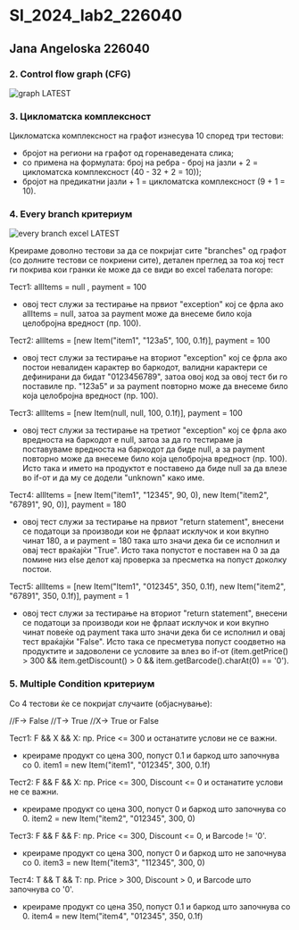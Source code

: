 # SI_2024_lab2_226040
## Jana Angeloska 226040

### 2. Control flow graph (CFG)
![graph LATEST](https://github.com/janaangeloska/SI_2024_lab2_226040/assets/132594803/7f24a44a-b4a7-480b-8fc2-d994f7017747)

### 3. Цикломатска комплексност
Цикломатска комплексност на графот изнесува 10 според три тестови:
- бројот на региони на графот од горенаведената слика; 
- со примена на формулата: број на ребра - број на јазли + 2 = цикломатска комплексност (40 - 32 + 2 = 10));
- бројот на предикатни јазли + 1 = цикломатска комплексност (9 + 1 = 10).

### 4. Every branch критериум
![every branch excel LATEST](https://github.com/janaangeloska/SI_2024_lab2_226040/assets/132594803/99b7f9c0-7ff4-40a4-ad99-1cc1016b5a45)

Креираме доволно тестови за да се покријат сите "branches" од графот (со долните тестови се покриени сите), детален преглед за тоа кој тест ги покрива кои гранки ќе може да се види во excel табелата погоре:

Тест1: allItems = null , payment = 100
- овој тест служи за тестирање на првиот "exception" кој се фрла ако allItems = null, затоа за payment може да внесеме било која целобројна вредност (пр. 100).

Тест2: allItems = [new Item("item1", "123a5", 100, 0.1f)], payment = 100
- овој тест служи за тестирање на вториот "exception" кој се фрла ако постои невалиден карактер во баркодот, валидни карактери се дефинирани да бидат "0123456789", затоа овој код за овој тест би го поставиле пр. "123a5" и за payment повторно може да внесеме било која целобројна вредност (пр. 100).

Тест3: allItems = [new Item(null, null, 100, 0.1f)], payment = 100
- овој тест служи за тестирање на третиот "exception" кој се фрла ако вредноста на баркодот е null, затоа за да го тестираме ја поставуваме вредноста на баркодот да биде null, а за payment повторно може да внесеме било која целобројна вредност (пр. 100).
Исто така и името на продуктот е поставено да биде null за да влезе во if-от и да му се додели "unknown" како име.

Тест4: allItems = [new Item("item1", "12345", 90, 0), new Item("item2", "67891", 90, 0)], payment = 180
- oвој тест служи за тестирање на првиот "return statement", внесени се податоци за производи кои не фрлаат исклучок и кои вкупно чинат 180, а и payment = 180 така што значи дека би се исполнил и овај тест враќајќи "True".
Исто така попустот е поставен на 0 за да помине низ else делот кај проверка за пресметка на попуст доколку постои.

Тест5: allItems = [new Item("Item1", "012345", 350, 0.1f), new Item("item2", "67891", 350, 0.1f)], payment = 1
- oвој тест служи за тестирање на вториот "return statement", внесени се податоци за производи кои не фрлаат исклучок и кои вкупно чинат повеќе од payment така што значи дека би се исполнил и овај тест враќајќи "False".
Исто така се пресметува попуст соодветно на продуктите и задоволени се условите за влез во if-от (item.getPrice() > 300 && item.getDiscount() > 0 && item.getBarcode().charAt(0) == '0').

### 5. Multiple Condition критериум
Со 4 тестови ќе се покријат случаите (објаснување):

//F-> False
//T-> True
//X-> True or False

Тест1: F && X && X: пр. Price <= 300 и останатите услови не се важни.
- креираме продукт со цена 300, попуст 0.1 и баркод што започнува со 0.
	item1 = new Item("item1", "012345", 300, 0.1f)

Тест2: F && F && X: пр. Price <= 300, Discount <= 0 и останатите услови не се важни.
- креираме продукт со цена 300, попуст 0 и баркод што започнува со 0.
	item2 = new Item("item2", "012345", 300, 0)

Тест3: F && F && F: пр. Price <= 300, Discount <= 0, и Barcode != '0'.
- креираме продукт со цена 300, попуст 0 и баркод што не започнува со 0.
	item3 = new Item("item3", "112345", 300, 0)

Тест4: T && T && T: пр. Price > 300, Discount > 0, и Barcode што започнува со '0'.
- креираме продукт со цена 350, попуст 0.1 и баркод што започнува со 0.
	item4 = new Item("item4", "012345", 350, 0.1f)
